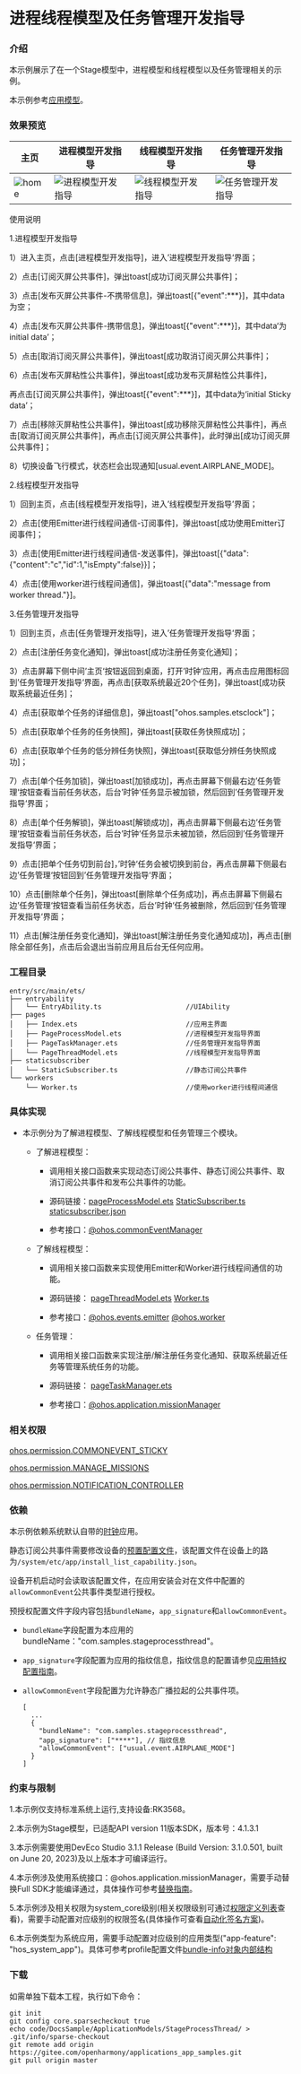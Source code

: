 # 进程线程模型及任务管理开发指导

### 介绍

本示例展示了在一个Stage模型中，进程模型和线程模型以及任务管理相关的示例。

本示例参考[应用模型](https://gitee.com/openharmony/docs/tree/master/zh-cn/application-dev/application-models)。 

### 效果预览

|主页|进程模型开发指导|线程模型开发指导|任务管理开发指导|
|--------------------------------|--------------------------------|--------------------------------|--------------------------------|
|![home](screenshots/main.png)|![进程模型开发指导](screenshots/进程模型开发指导.gif)| ![线程模型开发指导](screenshots/线程模型开发指导.gif) | ![任务管理开发指导](screenshots/任务管理开发指导.gif) |

使用说明

1.进程模型开发指导

1）进入主页，点击[进程模型开发指导]，进入’进程模型开发指导‘界面；

2）点击[订阅灭屏公共事件]，弹出toast[成功订阅灭屏公共事件]；

3）点击[发布灭屏公共事件-不携带信息]，弹出toast[{"event":\***}]，其中data为空；

4）点击[发布灭屏公共事件-携带信息]，弹出toast[{"event":\***}]，其中data‘为initial data’；

5）点击[取消订阅灭屏公共事件]，弹出toast[成功取消订阅灭屏公共事件]；

6）点击[发布灭屏粘性公共事件]，弹出toast[成功发布灭屏粘性公共事件]，

再点击[订阅灭屏公共事件]，弹出toast[{"event":\***}]，其中data为‘initial Sticky data’；

7）点击[移除灭屏粘性公共事件]，弹出toast[成功移除灭屏粘性公共事件]，再点击[取消订阅灭屏公共事件]，再点击[订阅灭屏公共事件]，此时弹出[成功订阅灭屏公共事件]；

8）切换设备飞行模式，状态栏会出现通知[usual.event.AIRPLANE_MODE]。

2.线程模型开发指导

1）回到主页，点击[线程模型开发指导]，进入’线程模型开发指导’界面；

2）点击[使用Emitter进行线程间通信-订阅事件]，弹出toast[成功使用Emitter订阅事件]；

3）点击[使用Emitter进行线程间通信-发送事件]，弹出toast[{"data":{"content":"c","id":1,"isEmpty":false}}]；

4）点击[使用worker进行线程间通信]，弹出toast[{"data":"message from worker thread."}]。

3.任务管理开发指导

1）回到主页，点击[任务管理开发指导]，进入’任务管理开发指导‘界面；

2）点击[注册任务变化通知]，弹出toast[成功注册任务变化通知]；

3）点击屏幕下侧中间’主页‘按钮返回到桌面，打开’时钟‘应用，再点击应用图标回到’任务管理开发指导‘界面，再点击[获取系统最近20个任务]，弹出toast[成功获取系统最近任务]；	

4）点击[获取单个任务的详细信息]，弹出toast["ohos.samples.etsclock"]；

5）点击[获取单个任务的任务快照]，弹出toast[获取任务快照成功]；

6）点击[获取单个任务的低分辨任务快照]，弹出toast[获取低分辨任务快照成功]；

7）点击[单个任务加锁]，弹出toast[加锁成功]，再点击屏幕下侧最右边’任务管理‘按钮查看当前任务状态，后台’时钟‘任务显示被加锁，然后回到’任务管理开发指导‘界面；

8）点击[单个任务解锁]，弹出toast[解锁成功]，再点击屏幕下侧最右边’任务管理‘按钮查看当前任务状态，后台’时钟‘任务显示未被加锁，然后回到’任务管理开发指导‘界面；

9）点击[把单个任务切到前台]，’时钟‘任务会被切换到前台，再点击屏幕下侧最右边’任务管理‘按钮回到’任务管理开发指导‘界面；

10）点击[删除单个任务]，弹出toast[删除单个任务成功]，再点击屏幕下侧最右边’任务管理‘按钮查看当前任务状态，后台’时钟‘任务被删除，然后回到’任务管理开发指导‘界面；

11）点击[解注册任务变化通知]，弹出toast[解注册任务变化通知成功]，再点击[删除全部任务]，点击后会退出当前应用且后台无任何应用。

### 工程目录
```
entry/src/main/ets/           
├── entryability
│   └── EntryAbility.ts						//UIAbility
├── pages
│   ├── Index.ets							//应用主界面
│   ├── PageProcessModel.ets				//进程模型开发指导界面
│   ├── PageTaskManager.ets					//任务管理开发指导界面
│   └── PageThreadModel.ets					//线程模型开发指导界面
├── staticsubscriber
│   └── StaticSubscriber.ts					//静态订阅公共事件
└── workers
    └── Worker.ts							//使用worker进行线程间通信

```
### 具体实现

* 本示例分为了解进程模型、了解线程模型和任务管理三个模块。
  * 了解进程模型：

    * 调用相关接口函数来实现动态订阅公共事件、静态订阅公共事件、取消订阅公共事件和发布公共事件的功能。

    * 源码链接：[pageProcessModel.ets](entry\src\main\ets\pages\pageProcessModel.ets)  [StaticSubscriber.ts](entry\src\main\ets\staticsubscriber\StaticSubscriber.ts)  [staticsubscriber.json](entry\src\main\resources\base\profile\staticsubscriber.json) 

    * 参考接口：[@ohos.commonEventManager](https://gitee.com/openharmony/docs/blob/master/zh-cn/application-dev/reference/apis-basic-services-kit/js-apis-commonEventManager.md)

  * 了解线程模型：

    * 调用相关接口函数来实现使用Emitter和Worker进行线程间通信的功能。
    * 源码链接： [pageThreadModel.ets](entry\src\main\ets\pages\pageThreadModel.ets)   [Worker.ts](entry\src\main\ets\workers\Worker.ts) 

    * 参考接口：[@ohos.events.emitter](https://gitee.com/openharmony/docs/blob/master/zh-cn/application-dev/reference/apis-basic-services-kit/js-apis-emitter.md)   [@ohos.worker](https://gitee.com/openharmony/docs/blob/master/zh-cn/application-dev/reference/apis-arkts/js-apis-worker.md)

  * 任务管理：

    * 调用相关接口函数来实现注册/解注册任务变化通知、获取系统最近任务等管理系统任务的功能。
    * 源码链接： [pageTaskManager.ets](entry\src\main\ets\pages\pageTaskManager.ets) 

    * 参考接口：[@ohos.application.missionManager](https://gitee.com/openharmony/docs/blob/master/zh-cn/application-dev/reference/apis-ability-kit/js-apis-application-missionManager-sys.md)

### 相关权限

[ohos.permission.COMMONEVENT_STICKY](https://gitee.com/openharmony/docs/blob/master/zh-cn/application-dev/security/AccessToken/permissions-for-all.md#ohospermissioncommonevent_sticky)

[ohos.permission.MANAGE_MISSIONS](https://gitee.com/openharmony/docs/blob/master/zh-cn/application-dev/security/AccessToken/permissions-for-system-apps.md#ohospermissionmanage_missions)

[ohos.permission.NOTIFICATION_CONTROLLER](https://gitee.com/openharmony/docs/blob/master/zh-cn/application-dev/security/AccessToken/permissions-for-system-apps.md#ohospermissionnotification_controller)

### 依赖

本示例依赖系统默认自带的[时钟](https://gitee.com/openharmony/applications_app_samples/tree/master/code/Solutions/Tools/ArkTSClock)应用。

静态订阅公共事件需要修改设备的[预置配置文件](https://gitee.com/openharmony/vendor_hihope/blob/master/rk3568/preinstall-config/install_list_capability.json)，该配置文件在设备上的路为`/system/etc/app/install_list_capability.json`。

设备开机启动时会读取该配置文件，在应用安装会对在文件中配置的`allowCommonEvent`公共事件类型进行授权。

预授权配置文件字段内容包括`bundleName`，`app_signature`和`allowCommonEvent`。

- `bundleName`字段配置为本应用的bundleName："com.samples.stageprocessthread"。

- `app_signature`字段配置为应用的指纹信息，指纹信息的配置请参见[应用特权配置指南](https://gitee.com/openharmony/docs/blob/master/zh-cn/device-dev/subsystems/subsys-app-privilege-config-guide.md#install_list_capabilityjson中配置)。

- `allowCommonEvent`字段配置为允许静态广播拉起的公共事件项。

  ```
  [
    ...
    {
      "bundleName": "com.samples.stageprocessthread",
      "app_signature": ["****"], // 指纹信息
      "allowCommonEvent": ["usual.event.AIRPLANE_MODE"]
    }
  ]
  ```

### 约束与限制

1.本示例仅支持标准系统上运行,支持设备:RK3568。

2.本示例为Stage模型，已适配API version 11版本SDK，版本号：4.1.3.1

3.本示例需要使用DevEco Studio 3.1.1 Release (Build Version: 3.1.0.501, built on June 20, 2023)及以上版本才可编译运行。

4.本示例涉及使用系统接口：@ohos.application.missionManager，需要手动替换Full SDK才能编译通过，具体操作可参考[替换指南](https://gitee.com/openharmony/docs/blob/master/zh-cn/application-dev/faqs/full-sdk-switch-guide.md)。

5.本示例涉及相关权限为system_core级别(相关权限级别可通过[权限定义列表](https://gitee.com/openharmony/docs/blob/master/zh-cn/application-dev/security/AccessToken/permissions-for-system-apps.md)查看)，需要手动配置对应级别的权限签名(具体操作可查看[自动化签名方案](https://gitee.com/openharmony/docs/blob/master/zh-cn/application-dev/security/hapsigntool-overview.md))。

6.本示例类型为系统应用，需要手动配置对应级别的应用类型("app-feature": "hos_system_app")。具体可参考profile配置文件[bundle-info对象内部结构]( https://gitee.com/openharmony/docs/blob/master/zh-cn/application-dev/security/app-provision-structure.md#bundle-info%E5%AF%B9%E8%B1%A1%E5%86%85%E9%83%A8%E7%BB%93%E6%9E%84)

### 下载

如需单独下载本工程，执行如下命令：

```
git init
git config core.sparsecheckout true
echo code/DocsSample/ApplicationModels/StageProcessThread/ > .git/info/sparse-checkout
git remote add origin https://gitee.com/openharmony/applications_app_samples.git
git pull origin master
```
